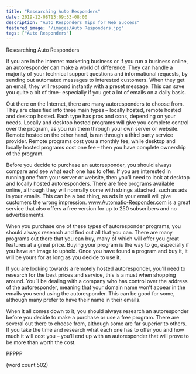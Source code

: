 ```yaml
---
title: "Researching Auto Responders"
date: 2019-12-08T13:09:53-08:00
description: "Auto Responders Tips for Web Success"
featured_image: "/images/Auto Responders.jpg"
tags: ["Auto Responders"]
---
```


Researching Auto Responders

If you are in the Internet marketing business or if you run a business online, an autoresponder can make a world of difference.  They can handle a majority of your technical support questions and informational requests, by sending out automated messages to interested customers.  When they get an email, they will respond instantly with a preset message.  This can save you quite a bit of time- especially if you get a lot of emails on a daily basis.

Out there on the Internet, there are many autoresponders to choose from.  They are classified into three main types – locally hosted, remote hosted and desktop hosted.  Each type has pros and cons, depending on your needs.  Locally and desktop hosted programs will give you complete control over the program, as you run them through your own server or website.  Remote hosted on the other hand, is ran through a third party service provider.  Remote programs cost you a monthly fee, while desktop and locally hosted programs cost one fee – then you have complete ownership of the program.

Before you decide to purchase an autoresponder, you should always compare and see what each one has to offer.  If you are interested in running one from your server or website, then you’ll need to look at desktop and locally hosted autoresponders.  There are free programs available online, although they will normally come with strings attached, such as ads in your emails.  This can be a bad thing, as ads in your email will give customers the wrong impression. www.Automatic-Responder.com is a great service that also offers a free version for up to 250 subscribers and no advertisements.

When you purchase one of these types of autoresponder programs, you should always research and find out all that you can.  There are many programs out there that you can buy, many of which will offer you great features at a great price.  Buying your program is the way to go, especially if you have an image to uphold.  Once you have found a program and buy it, it will be yours for as long as you decide to use it.

If you are looking towards a remotely hosted autoresponder, you’ll need to research for the best prices and service, this is a must when shopping around.  You’ll be dealing with a company who has control over the address of the autoresponder, meaning that your domain name won’t appear in the emails you send using the autoresponder.  This can be good for some, although many prefer to have their name in their emails.

When it all comes down to it, you should always research an autoresponder before you decide to make a purchase or use a free program.  There are several out there to choose from, although some are far superior to others.  If you take the time and research what each one has to offer you and how much it will cost you – you’ll end up with an autoresponder that will prove to be more than worth the cost.

PPPPP

(word count 502)
